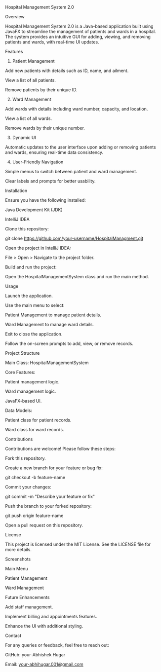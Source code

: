 Hospital Management System 2.0

Overview

Hospital Management System 2.0 is a Java-based application built using JavaFX to streamline the management of patients and wards in a hospital. The system provides an intuitive GUI for adding, viewing, and removing patients and wards, with real-time UI updates.

Features

1. Patient Management

Add new patients with details such as ID, name, and ailment.

View a list of all patients.

Remove patients by their unique ID.

2. Ward Management

Add wards with details including ward number, capacity, and location.

View a list of all wards.

Remove wards by their unique number.

3. Dynamic UI

Automatic updates to the user interface upon adding or removing patients and wards, ensuring real-time data consistency.

4. User-Friendly Navigation

Simple menus to switch between patient and ward management.

Clear labels and prompts for better usability.

Installation

Ensure you have the following installed:

Java Development Kit (JDK)

IntelliJ IDEA

Clone this repository:

git clone https://github.com/your-username/HospitalManagment.git

Open the project in IntelliJ IDEA:

File > Open > Navigate to the project folder.

Build and run the project:

Open the HospitalManagementSystem class and run the main method.

Usage

Launch the application.

Use the main menu to select:

Patient Management to manage patient details.

Ward Management to manage ward details.

Exit to close the application.

Follow the on-screen prompts to add, view, or remove records.

Project Structure

Main Class: HospitalManagementSystem

Core Features:

Patient management logic.

Ward management logic.

JavaFX-based UI.

Data Models:

Patient class for patient records.

Ward class for ward records.

Contributions

Contributions are welcome! Please follow these steps:

Fork this repository.

Create a new branch for your feature or bug fix:

git checkout -b feature-name

Commit your changes:

git commit -m "Describe your feature or fix"

Push the branch to your forked repository:

git push origin feature-name

Open a pull request on this repository.

License

This project is licensed under the MIT License. See the LICENSE file for more details.

Screenshots

Main Menu



Patient Management



Ward Management



Future Enhancements

Add staff management.

Implement billing and appointments features.

Enhance the UI with additional styling.

Contact

For any queries or feedback, feel free to reach out:

GitHub: your-Abhishek Hugar

Email: your-abhihugar.001@gmail.com

